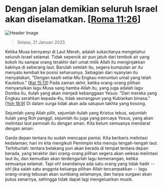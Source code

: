
# Dengan jalan demikian seluruh Israel akan diselamatkan. [[Roma 11:26](http://alkitab.sabda.org/?Roma%2011:26)]

![Header Image](https://alkitab.app/slice/sunrise.jpg)

> Selasa, 21 Januari 2025

Ketika Musa bernyanyi di Laut Merah, adalah sukacitanya mengetahui seluruh Israel selamat. Tidak sepercik air pun jatuh dari tembok air yang kokoh itu sampai orang terakhir dari umat milik Allah itu menginjakkan kakinya di seberang laut. Barulah setelah itu, segera kumpulan air itu menyatu kembali ke posisi seharusnya. Sebagian dari nyanyian itu menyatakan, "Dengan kasih setia-Mu Engkau menuntun umat yang telah Kautebus." [[Kel 15:13](http://alkitab.sabda.org/?Kel%2015:13)] Pada zaman akhir, ketika orang-orang pilihan menyanyikan lagu Musa sang hamba Allah itu, yang juga adalah lagu Domba itu, itulah yang akan menjadi kebanggaan Yesus: "Dari mereka yang Engkau serahkan kepada-Ku, tidak seorangpun yang Kubiarkan binasa." [[Yoh 18:9](http://alkitab.sabda.org/?Yoh%2018:9)] Di dalam surga tidak akan ada satupun takhta yang kosong.

Sejumlah yang Allah pilih, sejumlah itulah yang Kristus tebus, sejumlah itulah yang Roh panggil, sejumlah itu juga yang percaya Yesus, yang akan melintasi laut pemisah itu dengan aman. Kita belum semuanya mendarat dengan aman:

Garda depan tentara itu sudah mencapai pantai. Kita berbaris melintasi kedalaman; hari ini kita mengikuti Pemimpin kita menuju tengah-tengah laut. Terhiburlah: tentara belakang pun akan berada di tempat tentara depan berada, yang terakhir dari orang-orang pilihan segera akan selesai melintasi laut itu, dan kemudian akan terdengarlah lagu kemenangan, ketika semuanya selamat. Tapi oh! seandainya ada satu orang yang tidak hadir -- oh! jika salah satu anggota keluarga pilihan Allah tercampakkan -- lagu orang-orang tebusan akan sumbang selamanya, dan harpa surgawi akan putus senarnya, sehingga tidak dapat lagi mengeluarkan musik.
    